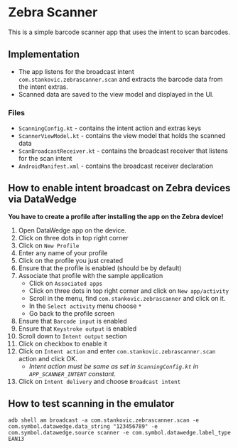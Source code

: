 # Zebra Scanner

This is a simple barcode scanner app that uses the intent to scan barcodes.

## Implementation

- The app listens for the broadcast intent `com.stankovic.zebrascanner.scan` and extracts the
  barcode data from the intent extras.
- Scanned data are saved to the view model and displayed in the UI.

### Files

- `ScanningConfig.kt` - contains the intent action and extras keys
- `ScannerViewModel.kt` - contains the view model that holds the scanned data
- `ScanBroadcastReceiver.kt` - contains the broadcast receiver that listens for the scan intent
- `AndroidManifest.xml` - contains the broadcast receiver declaration

## How to enable intent broadcast on Zebra devices via DataWedge

**You have to create a profile after installing the app on the Zebra device!**

1. Open DataWedge app on the device.
2. Click on three dots in top right corner
3. Click on `New Profile`
4. Enter any name of your profile
5. Click on the profile you just created
6. Ensure that the profile is enabled (should be by default)
7. Associate that profile with the sample application
    - Click on `Associated apps`
    - Click on three dots in top right corner and click on `New app/activity`
    - Scroll in the menu, find `com.stankovic.zebrascanner` and click on it.
    - In the `Select activity` menu choose `*`
    - Go back to the profile screen
8. Ensure that `Barcode input` is enabled
9. Ensure that `Keystroke output` is enabled
10. Scroll down to `Intent output` section
11. Click on checkbox to enable it
12. Click on `Intent action` and enter `com.stankovic.zebrascanner.scan` action and click OK.
    - _Intent action must be same as set in `ScanningConfig.kt` in `APP_SCANNER_INTENT` constant._
13. Click on `Intent delivery` and choose `Broadcast intent`

## How to test scanning in the emulator

`adb shell am broadcast -a com.stankovic.zebrascanner.scan -e com.symbol.datawedge.data_string "123456789" -e com.symbol.datawedge.source scanner -e com.symbol.datawedge.label_type EAN13`
